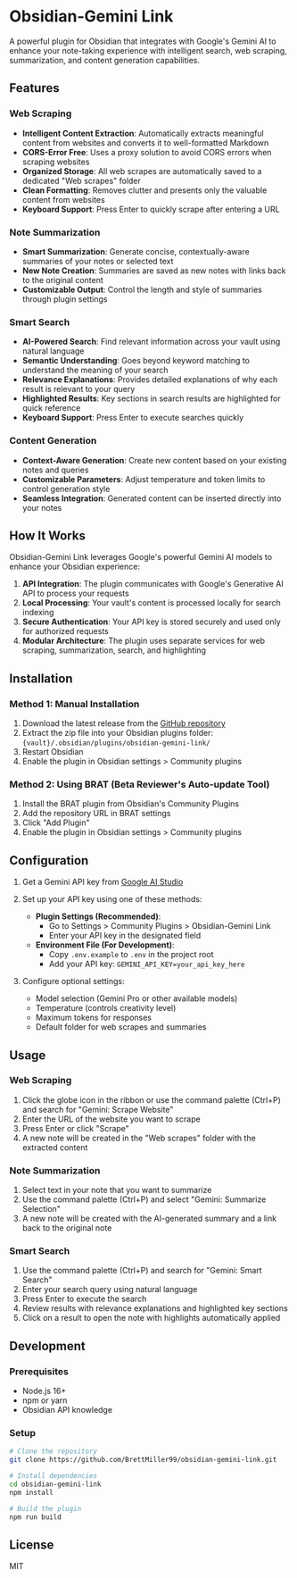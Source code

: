 # Obsidian-Gemini Link

A powerful plugin for Obsidian that integrates with Google's Gemini AI to enhance your note-taking experience with intelligent search, web scraping, summarization, and content generation capabilities.

## Features

### Web Scraping
- **Intelligent Content Extraction**: Automatically extracts meaningful content from websites and converts it to well-formatted Markdown
- **CORS-Error Free**: Uses a proxy solution to avoid CORS errors when scraping websites
- **Organized Storage**: All web scrapes are automatically saved to a dedicated "Web scrapes" folder
- **Clean Formatting**: Removes clutter and presents only the valuable content from websites
- **Keyboard Support**: Press Enter to quickly scrape after entering a URL

### Note Summarization
- **Smart Summarization**: Generate concise, contextually-aware summaries of your notes or selected text
- **New Note Creation**: Summaries are saved as new notes with links back to the original content
- **Customizable Output**: Control the length and style of summaries through plugin settings

### Smart Search
- **AI-Powered Search**: Find relevant information across your vault using natural language
- **Semantic Understanding**: Goes beyond keyword matching to understand the meaning of your search
- **Relevance Explanations**: Provides detailed explanations of why each result is relevant to your query
- **Highlighted Results**: Key sections in search results are highlighted for quick reference
- **Keyboard Support**: Press Enter to execute searches quickly

### Content Generation
- **Context-Aware Generation**: Create new content based on your existing notes and queries
- **Customizable Parameters**: Adjust temperature and token limits to control generation style
- **Seamless Integration**: Generated content can be inserted directly into your notes

## How It Works

Obsidian-Gemini Link leverages Google's powerful Gemini AI models to enhance your Obsidian experience:

1. **API Integration**: The plugin communicates with Google's Generative AI API to process your requests
2. **Local Processing**: Your vault's content is processed locally for search indexing
3. **Secure Authentication**: Your API key is stored securely and used only for authorized requests
4. **Modular Architecture**: The plugin uses separate services for web scraping, summarization, search, and highlighting

## Installation

### Method 1: Manual Installation
1. Download the latest release from the [GitHub repository](https://github.com/BrettMiller99/obsidian-gemini-link/releases)
2. Extract the zip file into your Obsidian plugins folder: `{vault}/.obsidian/plugins/obsidian-gemini-link/`
3. Restart Obsidian
4. Enable the plugin in Obsidian settings > Community plugins

### Method 2: Using BRAT (Beta Reviewer's Auto-update Tool)
1. Install the BRAT plugin from Obsidian's Community Plugins
2. Add the repository URL in BRAT settings
3. Click "Add Plugin"
4. Enable the plugin in Obsidian settings > Community plugins

## Configuration

1. Get a Gemini API key from [Google AI Studio](https://aistudio.google.com/)
2. Set up your API key using one of these methods:
   - **Plugin Settings (Recommended)**: 
     - Go to Settings > Community Plugins > Obsidian-Gemini Link
     - Enter your API key in the designated field
   - **Environment File (For Development)**: 
     - Copy `.env.example` to `.env` in the project root
     - Add your API key: `GEMINI_API_KEY=your_api_key_here`

3. Configure optional settings:
   - Model selection (Gemini Pro or other available models)
   - Temperature (controls creativity level)
   - Maximum tokens for responses
   - Default folder for web scrapes and summaries

## Usage

### Web Scraping
1. Click the globe icon in the ribbon or use the command palette (Ctrl+P) and search for "Gemini: Scrape Website"
2. Enter the URL of the website you want to scrape
3. Press Enter or click "Scrape"
4. A new note will be created in the "Web scrapes" folder with the extracted content

### Note Summarization
1. Select text in your note that you want to summarize
2. Use the command palette (Ctrl+P) and select "Gemini: Summarize Selection"
3. A new note will be created with the AI-generated summary and a link back to the original note

### Smart Search
1. Use the command palette (Ctrl+P) and search for "Gemini: Smart Search"
2. Enter your search query using natural language
3. Press Enter to execute the search
4. Review results with relevance explanations and highlighted key sections
5. Click on a result to open the note with highlights automatically applied

## Development

### Prerequisites
- Node.js 16+
- npm or yarn
- Obsidian API knowledge

### Setup
```bash
# Clone the repository
git clone https://github.com/BrettMiller99/obsidian-gemini-link.git

# Install dependencies
cd obsidian-gemini-link
npm install

# Build the plugin
npm run build
```

## License

MIT
